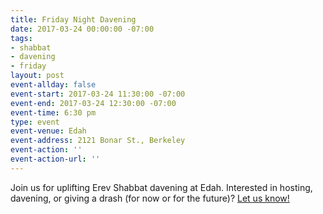 ```yaml
---
title: Friday Night Davening
date: 2017-03-24 00:00:00 -07:00
tags:
- shabbat
- davening
- friday
layout: post
event-allday: false
event-start: 2017-03-24 11:30:00 -07:00
event-end: 2017-03-24 12:30:00 -07:00
event-time: 6:30 pm
type: event
event-venue: Edah
event-address: 2121 Bonar St., Berkeley
event-action: ''
event-action-url: ''
---
```


Join us for uplifting Erev Shabbat davening at Edah. Interested in hosting, davening, or giving a drash (for now or for the future)? [Let us know!](mailto:info@minyandafna.org)